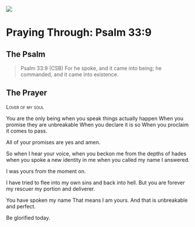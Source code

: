 <img class="intro-right" src="/images/art-paris-psalter.jpg">

# Praying Through: Psalm 33:9

## The Psalm

>Psalm 33:9 (CSB)   For he spoke, and it came into being; he commanded, and it came into existence.

## The Prayer

<div style="font-variant: small-caps;">Lover of my soul</div>


You are the only being
  when you speak
  things actually happen
  When you promise
  they are unbreakable
  When you declare
  it is so
  When you proclaim
  it comes to pass.

All of your promises are yes and amen.

So when I hear your voice,
  when you beckon me from the depths of hades
  when you spoke a new identity in me
  when you called my name
  I answered.

I was yours from the moment on.

I have tried to flee
  into my own sins
  and back into hell.
  But you are forever my rescuer
  my portion
  and deliverer.

You have spoken my name
  That means I am yours.
  And that is unbreakable
  and perfect.

Be glorified today.
